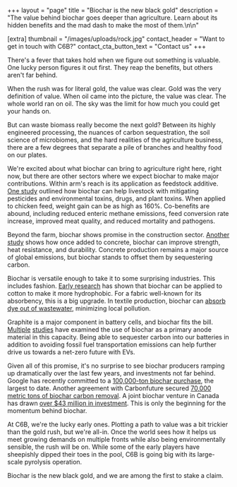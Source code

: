 +++
layout = "page"
title = "Biochar is the new black gold"
description = "The value behind biochar goes deeper than agriculture. Learn about its hidden benefits and the mad dash to make the most of them.\n\n"

[extra]
thumbnail = "/images/uploads/rock.jpg"
contact_header = "Want to get in touch with C6B?"
contact_cta_button_text = "Contact us"
+++



There's a fever that takes hold when we figure out something is valuable. One lucky person figures it out first. They reap the benefits, but others aren't far behind. 

When the rush was for literal gold, the value was clear. Gold was the very definition of value. When oil came into the picture, the value was clear. The whole world ran on oil. The sky was the limit for how much you could get your hands on. 

But can waste biomass really become the next gold? Between its highly engineered processing, the nuances of carbon sequestration, the soil science of microbiomes, and the hard realities of the agriculture business, there are a few degrees that separate a pile of branches and healthy food on our plates. 

We're excited about what biochar can bring to agriculture right here, right now, but there are other sectors where we expect biochar to make major contributions. Within arm's reach is its application as feedstock additive. [One study](https://pmc.ncbi.nlm.nih.gov/articles/PMC6679646/) outlined how biochar can help livestock with mitigating pesticides and environmental toxins, drugs, and plant toxins. When applied to chicken feed, weight gain can be as high as 160%. Co-benefits are abound, including reduced enteric methane emissions, feed conversion rate increase, improved meat quality, and reduced mortality and pathogens. 

Beyond the farm, biochar shows promise in the construction sector. [Another study](https://www.sciencedirect.com/science/article/pii/S221450952400010X) shows how once added to concrete, biochar can improve strength, heat resistance, and durability. Concrete production remains a major source of global emissions, but biochar stands to offset them by sequestering carbon. 

Biochar is versatile enough to take it to some surprising industries. This includes fashion. [Early research](https://www.sciencedirect.com/science/article/abs/pii/S0959652619345342) has shown that biochar can be applied to cotton to make it more hydrophobic. For a fabric well-known for its absorbency, this is a big upgrade. In textile production, biochar can [absorb dye out of wastewater](https://www.sciencedirect.com/science/article/abs/pii/B9780323912358000243), minimizing local pollution. 

Graphite is a major component in battery cells, and biochar fits the bill. [Multiple](https://www.sciencedirect.com/science/article/abs/pii/S0165237024000238) [studies](https://www.mdpi.com/2313-0105/10/5/144) have examined the use of biochar as a primary anode material in this capacity. Being able to sequester carbon into our batteries in addition to avoiding fossil fuel transportation emissions can help further drive us towards a net-zero future with EVs. 

Given all of this promise, it's no surprise to see biochar producers ramping up dramatically over the last few years, and investments not far behind. Google has recently committed to a [100,000-ton biochar purchase](https://blog.google/feed/were-announcing-our-first-partnerships-to-scale-biochar-for-co2-removal/), the largest to date. Another agreement with Carbonfuture secured [70,000 metric tons of biochar carbon removal](https://www.carbonfuture.earth/magazine/carbonfuture-and-swiss-re-enter-into-landmark-multi-year-agreement-for-carbon-removal-with-exomad-green-as-key-supply-partner). A joint biochar venture in Canada has drawn [over $43 million in investment](https://www.cbinsights.com/company/airex-energy/financials). This is only the beginning for the momentum behind biochar. 

At C6B, we're the lucky early ones. Plotting a path to value was a bit trickier than the gold rush, but we're all-in. Once the world sees how it helps us meet growing demands on multiple fronts while also being environmentally sensible, the rush will be on. While some of the early players have sheepishly dipped their toes in the pool, C6B is going big with its large-scale pyrolysis operation.  

Biochar is the new black gold, and we are among the first to stake a claim.
